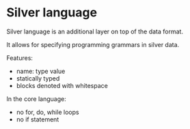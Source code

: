 
Silver language
===============

Silver language is an additional layer on top of the data format.

It allows for specifying programming grammars in silver data.

Features:

* name: type value
* statically typed
* blocks denoted with whitespace



In the core language:
* no for, do, while loops
* no if statement
